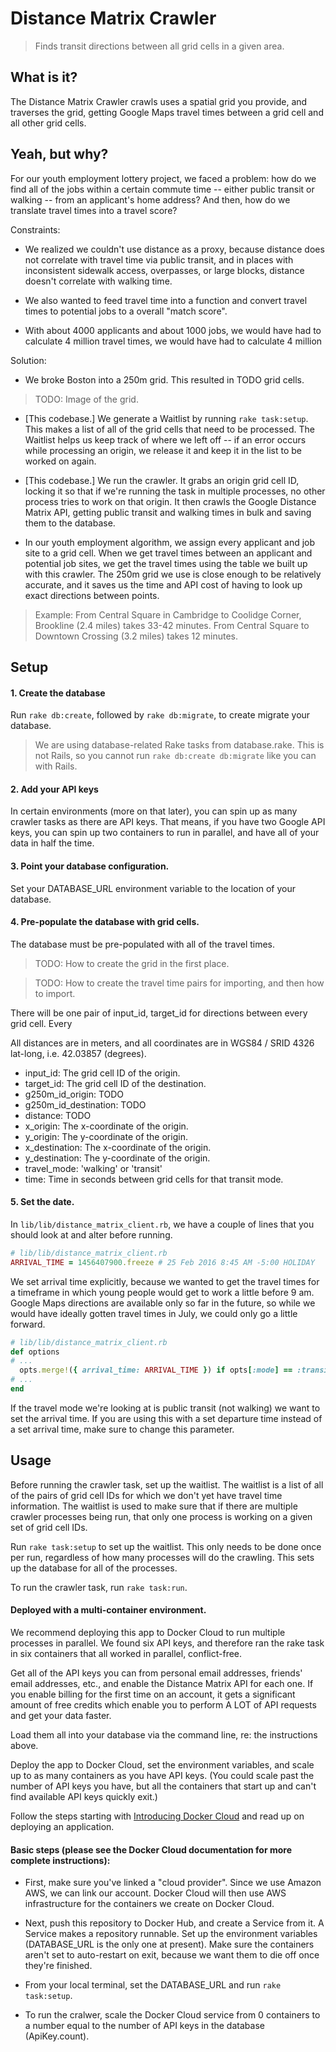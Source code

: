 # Distance Matrix Crawler

> Finds transit directions between all grid cells in a given area.

## What is it?

The Distance Matrix Crawler crawls uses a spatial grid you provide, and traverses the grid, getting Google Maps travel times between a grid cell and all other grid cells.

## Yeah, but why?

For our youth employment lottery project, we faced a problem: how do we find all of the jobs within a certain commute time -- either public transit or walking -- from an applicant's home address? And then, how do we translate travel times into a travel score?

Constraints:

- We realized we couldn't use distance as a proxy, because distance does not correlate with travel time via public transit, and in places with inconsistent sidewalk access, overpasses, or large blocks, distance doesn't correlate with walking time.

- We also wanted to feed travel time into a function and convert travel times to potential jobs to a overall "match score".

- With about 4000 applicants and about 1000 jobs, we would have had to calculate 4 million travel times, we would have had to calculate 4 million

Solution:

- We broke Boston into a 250m grid. This resulted in TODO grid cells.

> TODO: Image of the grid.

- [This codebase.] We generate a Waitlist by running `rake task:setup`. This makes a list of all of the grid cells that need to be processed. The Waitlist helps us keep track of where we left off -- if an error occurs while processing an origin, we release it and keep it in the list to be worked on again.

- [This codebase.] We run the crawler. It grabs an origin grid cell ID, locking it so that if we're running the task in multiple processes, no other process tries to work on that origin. It then crawls the Google Distance Matrix API, getting public transit and walking times in bulk and saving them to the database.

- In our youth employment algorithm, we assign every applicant and job site to a grid cell. When we get travel times between an applicant and potential job sites, we get the travel times using the table we built up with this crawler. The 250m grid we use is close enough to be relatively accurate, and it saves us the time and API cost of having to look up exact directions between points.

> Example: From Central Square in Cambridge to Coolidge Corner, Brookline (2.4 miles) takes 33-42 minutes. From Central Square to Downtown Crossing (3.2 miles) takes 12 minutes.


## Setup

#### 1. Create the database

Run `rake db:create`, followed by `rake db:migrate`, to create migrate your database.

> We are using database-related Rake tasks from database.rake. This is not Rails, so you cannot run `rake db:create db:migrate` like you can with Rails.


#### 2. Add your API keys

In certain environments (more on that later), you can spin up as many crawler tasks as there are API keys. That means, if you have two Google API keys, you can spin up two containers to run in parallel, and have all of your data in half the time.


#### 3. Point your database configuration.

Set your DATABASE_URL environment variable to the location of your database.


#### 4. Pre-populate the database with grid cells.

The database must be pre-populated with all of the travel times.

> TODO: How to create the grid in the first place.

> TODO: How to create the travel time pairs for importing, and then how to import.

There will be one pair of input_id, target_id for directions between every grid cell. Every

All distances are in meters, and all coordinates are in WGS84 / SRID 4326 lat-long, i.e. 42.03857 (degrees).

  - input_id: The grid cell ID of the origin.
  - target_id: The grid cell ID of the destination.
  - g250m_id_origin: TODO
  - g250m_id_destination: TODO
  - distance: TODO
  - x_origin: The x-coordinate of the origin.
  - y_origin: The y-coordinate of the origin.
  - x_destination: The x-coordinate of the origin.
  - y_destination: The y-coordinate of the origin.
  - travel_mode: 'walking' or 'transit'
  - time: Time in seconds between grid cells for that transit mode.


#### 5. Set the date.

In `lib/lib/distance_matrix_client.rb`, we have a couple of lines that you should look at and alter before running.

```ruby
# lib/lib/distance_matrix_client.rb
ARRIVAL_TIME = 1456407900.freeze # 25 Feb 2016 8:45 AM -5:00 HOLIDAY
```

We set arrival time explicitly, because we wanted to get the travel times for a timeframe in which young people would get to work a little before 9 am. Google Maps directions are available only so far in the future, so while we would have ideally gotten travel times in July, we could only go a little forward.

```ruby
# lib/lib/distance_matrix_client.rb
def options
# ...
  opts.merge!({ arrival_time: ARRIVAL_TIME }) if opts[:mode] == :transit
# ...
end
```

If the travel mode we're looking at is public transit (not walking) we want to set the arrival time. If you are using this with a set departure time instead of a set arrival time, make sure to change this parameter.




## Usage

Before running the crawler task, set up the waitlist. The waitlist is a list of all of the pairs of grid cell IDs for which we don't yet have travel time information. The waitlist is used to make sure that if there are multiple crawler processes being run, that only one process is working on a given set of grid cell IDs.

Run `rake task:setup` to set up the waitlist. This only needs to be done once per run, regardless of how many processes will do the crawling. This sets up the database for all of the processes.

To run the crawler task, run `rake task:run`.

#### Deployed with a multi-container environment.

We recommend deploying this app to Docker Cloud to run multiple processes in parallel. We found six API keys, and therefore ran the rake task in six containers that all worked in parallel, conflict-free.

Get all of the API keys you can from personal email addresses, friends' email addresses, etc., and enable the Distance Matrix API for each one. If you enable billing for the first time on an account, it gets a significant amount of free credits which enable you to perform A LOT of API requests and get your data faster.

Load them all into your database via the command line, re: the instructions above.

Deploy the app to Docker Cloud, set the environment variables, and scale up to as many containers as you have API keys. (You could scale past the number of API keys you have, but all the containers that start up and can't find available API keys quickly exit.)

Follow the steps starting with [Introducing Docker Cloud](https://docs.docker.com/docker-cloud/getting-started/intro_cloud/) and read up on deploying an application.

#### Basic steps (please see the Docker Cloud documentation for more complete instructions):

- First, make sure you've linked a "cloud provider". Since we use Amazon AWS, we can link our account. Docker Cloud will then use AWS infrastructure for the containers we create on Docker Cloud.

- Next, push this repository to Docker Hub, and create a Service from it. A Service makes a repository runnable. Set up the environment variables (DATABASE_URL is the only one at present). Make sure the containers aren't set to auto-restart on exit, because we want them to die off once they're finished.

- From your local terminal, set the DATABASE_URL and run `rake task:setup`.

- To run the cralwer, scale the Docker Cloud service from 0 containers to a number equal to the number of API keys in the database (ApiKey.count).
